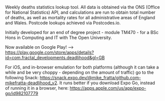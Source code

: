 Weekly deaths statistics lookup tool. All data is obtained via the ONS (Office for National Statistics) API, and calculations are run to obtain total number of deaths, as well as mortality rates for all administrative areas of England and Wales. Postcode lookups achieved via Postcodes.io.

Initially developed for an end of degree project - module TM470 - for a BSc Hons in Computing and IT with The Open University.

Now available on Google Play! --> https://play.google.com/store/apps/details?id=com.fractal_developments.deadlihood&gl=GB

For iOS, and in-browser emulation for both platforms (although it can take a while and be very choppy - depending on the amount of traffic) go to the following Snack: https://snack.expo.dev/@mike_fratta/github.com-mikefratta-deadlihood_v2. It runs better if you download Expo Go, instead of running it in a browser, here: https://apps.apple.com/us/app/expo-go/id982107779
